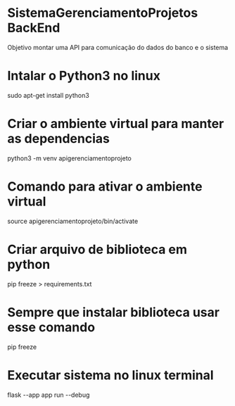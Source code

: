 # SistemaGerenciamentoProjetos BackEnd
Objetivo montar uma API para comunicação do dados do banco e o sistema

# Intalar o Python3 no linux
sudo apt-get install python3

# Criar o ambiente virtual para manter as dependencias
python3 -m venv apigerenciamentoprojeto

# Comando para ativar o ambiente virtual
source apigerenciamentoprojeto/bin/activate

# Criar arquivo de biblioteca em python
pip freeze > requirements.txt 

# Sempre que instalar biblioteca usar esse comando
pip freeze 

# Executar sistema no linux terminal
flask --app app run --debug